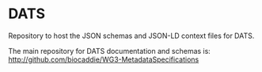 # DATS

Repository to host the JSON schemas and JSON-LD context files for DATS.

The main repository for DATS documentation and schemas is: http://github.com/biocaddie/WG3-MetadataSpecifications
